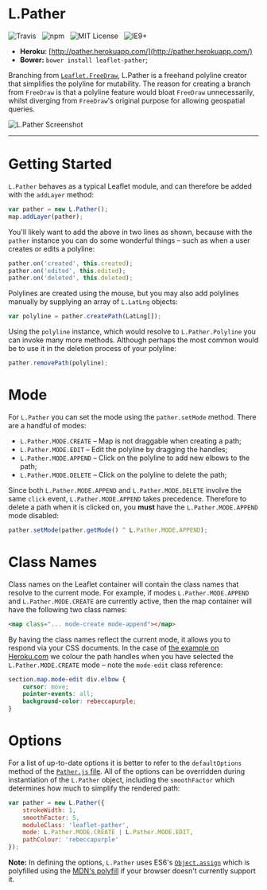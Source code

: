 # L.Pather

![Travis](http://img.shields.io/travis/Wildhoney/L.Pather.svg?style=flat)
&nbsp;
![npm](http://img.shields.io/npm/v/leaflet-pather.svg?style=flat)
&nbsp;
![MIT License](http://img.shields.io/badge/license-MIT-lightgrey.svg?style=flat)
&nbsp;
![IE9+](http://img.shields.io/badge/support-IE9-blue.svg?style=flat)

* **Heroku**: [http://pather.herokuapp.com/](http://pather.herokuapp.com/)
* **Bower:** `bower install leaflet-pather`;

Branching from [`Leaflet.FreeDraw`](https://github.com/Wildhoney/Leaflet.FreeDraw), L.Pather is a freehand polyline creator that simplifies the polyline for mutability. The reason for creating a branch from `FreeDraw` is that a polyline feature would bloat `FreeDraw` unnecessarily, whilst diverging from `FreeDraw`'s original purpose for allowing geospatial queries.

![L.Pather Screenshot](http://i.imgur.com/Hvhh8KL.png)

---

# Getting Started

`L.Pather` behaves as a typical Leaflet module, and can therefore be added with the `addLayer` method:

```javascript
var pather = new L.Pather();
map.addLayer(pather);
```

You'll likely want to add the above in two lines as shown, because with the `pather` instance you can do some wonderful things &ndash; such as when a user creates or edits a polyline:

```javascript
pather.on('created', this.created);
pather.on('edited', this.edited);
pather.on('deleted', this.deleted);
```

Polylines are created using the mouse, but you may also add polylines manually by supplying an array of `L.LatLng` objects:

```javascript
var polyline = pather.createPath(LatLng[]);
```

Using the `polyline` instance, which would resolve to `L.Pather.Polyline` you can invoke many more methods. Although perhaps the most common would be to use it in the deletion process of your polyline:

```javascript
pather.removePath(polyline);
```

# Mode

For `L.Pather` you can set the mode using the `pather.setMode` method. There are a handful of modes:

* `L.Pather.MODE.CREATE` &ndash; Map is not draggable when creating a path;
* `L.Pather.MODE.EDIT` &ndash; Edit the polyline by dragging the handles;
* `L.Pather.MODE.APPEND` &ndash; Click on the polyline to add new elbows to the path;
* `L.Pather.MODE.DELETE` &ndash; Click on the polyline to delete the path;

Since both `L.Pather.MODE.APPEND` and `L.Pather.MODE.DELETE` involve the same `click` event, `L.Pather.MODE.APPEND` takes precedence. Therefore to delete a path when it is clicked on, you **must** have the `L.Pather.MODE.APPEND` mode disabled:

```javascript
pather.setMode(pather.getMode() ^ L.Pather.MODE.APPEND);
```

# Class Names

Class names on the Leaflet container will contain the class names that resolve to the current mode. For example, if modes `L.Pather.MODE.APPEND` and `L.Pather.MODE.CREATE` are currently active, then the map container will have the following two class names:

```html
<map class="... mode-create mode-append"></map>
```

By having the class names reflect the current mode, it allows you to respond via your CSS documents. In the case of [the example on Heroku.com](https://pather.herokuapp.com) we colour the path handles when you have selected the `L.Pather.MODE.CREATE` mode &ndash; note the `mode-edit` class reference:

```css
section.map.mode-edit div.elbow {
    cursor: move;
    pointer-events: all;
    background-color: rebeccapurple;
}
```

# Options

For a list of up-to-date options it is better to refer to the `defaultOptions` method of the [`Pather.js` file](https://github.com/Wildhoney/L.Pather/blob/master/module/Pather.js). All of the options can be overridden during instantiation of the `L.Pather` object, including the `smoothFactor` which determines how much to simplify the rendered path:

```javascript
var pather = new L.Pather({
    strokeWidth: 1,
    smoothFactor: 5,
    moduleClass: 'leaflet-pather',
    mode: L.Pather.MODE.CREATE | L.Pather.MODE.EDIT,
    pathColour: 'rebeccapurple'
});
```

**Note:** In defining the options, `L.Pather` uses ES6's [`Object.assign`](https://developer.mozilla.org/en-US/docs/Web/JavaScript/Reference/Global_Objects/Object/assign) which is polyfilled using the [MDN's polyfill](https://developer.mozilla.org/en-US/docs/Web/JavaScript/Reference/Global_Objects/Object/assign#Polyfill) if your browser doesn't currently support it.